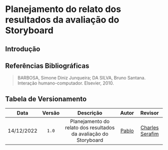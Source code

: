 # Planejamento do relato dos resultados da avaliação do Storyboard

## Introdução

## Referências Bibliográficas

> BARBOSA, Simone Diniz Junqueira; DA SILVA, Bruno Santana. Interação humano-computador. Elsevier, 2010.

## Tabela de Versionamento

|    Data    | Versão |                Descrição               |                         Autor                         | Revisor |
| :--------: | :----: | :------------------------------------: | :---------------------------------------------------: | :-----: |
| 14/12/2022 | `1.0`  | Planejamento do relato dos resultados da avaliação do Storyboard | [Pablo](https://github.com/pabloheika) | [Charles Serafim](https://github.com/charles-serafim) |

